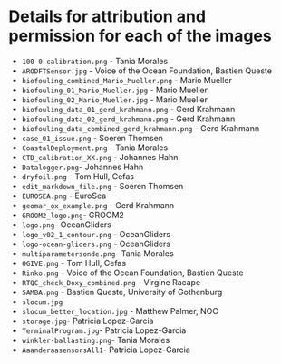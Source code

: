 # Details for attribution and permission for each of the images

- `100-0-calibration.png` - Tania Morales
- `ARODFTSensor.jpg` - Voice of the Ocean Foundation, Bastien Queste
- `biofouling_combined_Mario_Mueller.png` - Mario Mueller
- `biofouling_01_Mario_Mueller.jpg` - Mario Mueller
- `biofouling_02_Mario_Mueller.jpg` - Mario Mueller
- `biofouling_data_01_gerd_krahmann.png` - Gerd Krahmann
- `biofouling_data_02_gerd_krahmann.png` - Gerd Krahmann
- `biofouling_data_combined_gerd_krahmann.png` - Gerd Krahmann
- `case_01_issue.png` - Soeren Thomsen
- `CoastalDeployment.png` - Tania Morales
- `CTD_calibration_XX.png` - Johannes Hahn
- `Datalogger.png`- Johannes Hahn
- `dryfoil.png` - Tom Hull, Cefas
- `edit_markdown_file.png` - Soeren Thomsen
- `EUROSEA.png` - EuroSea
- `geomar_ox_example.png` - Gerd Krahmann
- `GROOM2_logo.png`- GROOM2
- `logo.png`- OceanGliders
- `logo_v02_1_contour.png` - OceanGliders
- `logo-ocean-gliders.png` - OceanGliders
- `multiparametersonde.png`- Tania Morales
- `OGIVE.png` - Tom Hull, Cefas
- `Rinko.png` - Voice of the Ocean Foundation, Bastien Queste
- `RTQC_check_Doxy_combined.png` - Virgine Racape
- `SAMBA.png` - Bastien Queste, University of Gothenburg
- `slocum.jpg`
- `slocum_better_location.jpg` - Matthew Palmer, NOC
- `storage.jpg`- Patricia Lopez-Garcia
- `TerminalProgram.jpg`- Patricia Lopez-Garcia
- `winkler-ballasting.png`- Tania Morales
- `AaanderaasensorsAll1`- Patricia Lopez-Garcia
